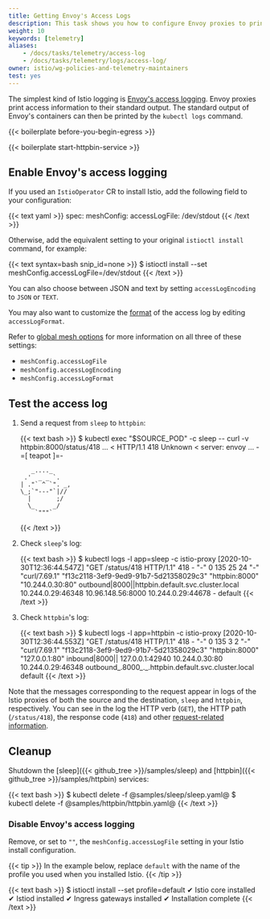 ```yaml
---
title: Getting Envoy's Access Logs
description: This task shows you how to configure Envoy proxies to print access logs to their standard output.
weight: 10
keywords: [telemetry]
aliases:
    - /docs/tasks/telemetry/access-log
    - /docs/tasks/telemetry/logs/access-log/
owner: istio/wg-policies-and-telemetry-maintainers
test: yes
---
```


The simplest kind of Istio logging is
[Envoy's access logging](https://www.envoyproxy.io/docs/envoy/latest/configuration/observability/access_log/usage).
Envoy proxies print access information to their standard output.
The standard output of Envoy's containers can then be printed by the `kubectl logs` command.

{{< boilerplate before-you-begin-egress >}}

{{< boilerplate start-httpbin-service >}}

## Enable Envoy's access logging

If you used an `IstioOperator` CR to install Istio, add the following field to your configuration:

{{< text yaml >}}
spec:
  meshConfig:
    accessLogFile: /dev/stdout
{{< /text >}}

Otherwise, add the equivalent setting to your original `istioctl install` command, for example:

{{< text syntax=bash snip_id=none >}}
$ istioctl install <flags-you-used-to-install-Istio> --set meshConfig.accessLogFile=/dev/stdout
{{< /text >}}

You can also choose between JSON and text by setting `accessLogEncoding` to `JSON` or `TEXT`.

You may also want to customize the
[format](https://www.envoyproxy.io/docs/envoy/latest/configuration/observability/access_log/usage#format-rules) of the access log by editing `accessLogFormat`.

Refer to [global mesh options](/docs/reference/config/istio.mesh.v1alpha1/#MeshConfig) for more information
on all three of these settings:

* `meshConfig.accessLogFile`
* `meshConfig.accessLogEncoding`
* `meshConfig.accessLogFormat`

## Test the access log

1.  Send a request from `sleep` to `httpbin`:

    {{< text bash >}}
    $ kubectl exec "$SOURCE_POD" -c sleep -- curl -v httpbin:8000/status/418
    ...
    < HTTP/1.1 418 Unknown
    < server: envoy
    ...
        -=[ teapot ]=-

           _...._
         .'  _ _ `.
        | ."` ^ `". _,
        \_;`"---"`|//
          |       ;/
          \_     _/
            `"""`
    {{< /text >}}

1.  Check `sleep`'s log:

    {{< text bash >}}
    $ kubectl logs -l app=sleep -c istio-proxy
    [2020-10-30T12:36:44.547Z] "GET /status/418 HTTP/1.1" 418 - "-" 0 135 25 24 "-" "curl/7.69.1" "f13c2118-3ef9-9ed9-91b7-5d21358029c3" "httpbin:8000" "10.244.0.30:80" outbound|8000||httpbin.default.svc.cluster.local 10.244.0.29:46348 10.96.148.56:8000 10.244.0.29:44678 - default
    {{< /text >}}

1.  Check `httpbin`'s log:

    {{< text bash >}}
    $ kubectl logs -l app=httpbin -c istio-proxy
    [2020-10-30T12:36:44.553Z] "GET /status/418 HTTP/1.1" 418 - "-" 0 135 3 2 "-" "curl/7.69.1" "f13c2118-3ef9-9ed9-91b7-5d21358029c3" "httpbin:8000" "127.0.0.1:80" inbound|8000|| 127.0.0.1:42940 10.244.0.30:80 10.244.0.29:46348 outbound_.8000_._.httpbin.default.svc.cluster.local default
    {{< /text >}}

Note that the messages corresponding to the request appear in logs of the Istio proxies of both the source and the destination, `sleep` and `httpbin`, respectively. You can see in the log the HTTP verb (`GET`), the HTTP path (`/status/418`), the response code (`418`) and other [request-related information](https://www.envoyproxy.io/docs/envoy/latest/configuration/observability/access_log/usage#format-rules).

## Cleanup

Shutdown the [sleep]({{< github_tree >}}/samples/sleep) and [httpbin]({{< github_tree >}}/samples/httpbin) services:

{{< text bash >}}
$ kubectl delete -f @samples/sleep/sleep.yaml@
$ kubectl delete -f @samples/httpbin/httpbin.yaml@
{{< /text >}}

### Disable Envoy's access logging

Remove, or set to `""`, the `meshConfig.accessLogFile` setting in your Istio install configuration.

{{< tip >}}
In the example below, replace `default` with the name of the profile you used when you installed Istio.
{{< /tip >}}

{{< text bash >}}
$ istioctl install --set profile=default
✔ Istio core installed
✔ Istiod installed
✔ Ingress gateways installed
✔ Installation complete
{{< /text >}}
